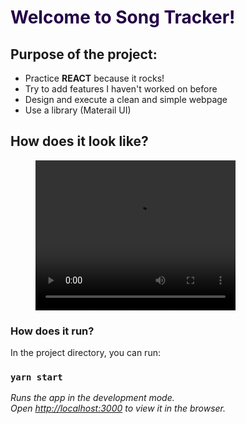 <h1 style="color: #240046;"> Welcome to Song Tracker! </h1>

## Purpose of the project:

- Practice **REACT** because it rocks!
- Try to add features I haven't worked on before
- Design and execute a clean and simple webpage
- Use a library (Materail UI)

## How does it look like?

<figure>
<video width="320" height="240" controls> <source src="screenrecording.mp4"> 
</video>
</figure>

<h3> How does it run? </h3>
 In the project directory, you can run:

### `yarn start`

*Runs the app in the development mode.\
Open [http://localhost:3000](http://localhost:3000) to view it in the browser.*





